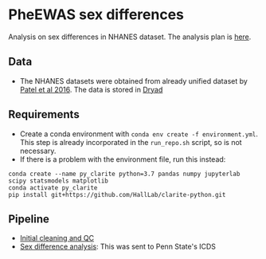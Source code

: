 # PheEWAS sex differences

Analysis on sex differences in NHANES dataset. The analysis plan is [here](https://github.com/tomszar/PheEWAS_sexdiff/blob/main/ANALYSIS_PLAN.pdf).

## Data
- The NHANES datasets were obtained from already unified dataset by [Patel et al 2016](https://doi.org/10/gdcc5d). The data is stored in [Dryad](https://datadryad.org/stash/dataset/doi:10.5061/dryad.d5h62)
## Requirements
- Create a conda environment with `conda env create -f environment.yml`. This step is already incorporated in the `run_repo.sh` script, so is not necessary.
- If there is a problem with the environment file, run this instead:
```
conda create --name py_clarite python=3.7 pandas numpy jupyterlab scipy statsmodels matplotlib
conda activate py_clarite
pip install git+https://github.com/HallLab/clarite-python.git
```

## Pipeline
- [Initial cleaning and QC](https://nbviewer.jupyter.org/github/tomszar/PheEWAS_sexdiff/blob/main/Code/02_QC.ipynb)
- [Sex difference analysis](https://nbviewer.jupyter.org/github/tomszar/PheEWAS_sexdiff/blob/main/Code/03_Analysis.ipynb): This was sent to Penn State's ICDS